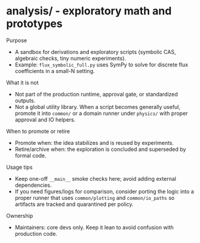 # analysis/ - exploratory math and prototypes

Purpose

- A sandbox for derivations and exploratory scripts (symbolic CAS, algebraic checks, tiny numeric experiments).
- Example: `flux_symbolic_full.py` uses SymPy to solve for discrete flux coefficients in a small-N setting.

What it is not

- Not part of the production runtime, approval gate, or standardized outputs.
- Not a global utility library. When a script becomes generally useful, promote it into `common/` or a domain runner under `physics/` with proper approval and IO helpers.

When to promote or retire

- Promote when: the idea stabilizes and is reused by experiments.
- Retire/archive when: the exploration is concluded and superseded by formal code.

Usage tips

- Keep one-off `__main__` smoke checks here; avoid adding external dependencies.
- If you need figures/logs for comparison, consider porting the logic into a proper runner that uses `common/plotting` and `common/io_paths` so artifacts are tracked and quarantined per policy.

Ownership

- Maintainers: core devs only. Keep it lean to avoid confusion with production code.
